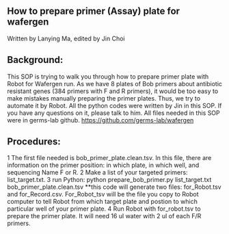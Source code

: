 ## How to prepare primer (Assay) plate for wafergen
Written by Lanying Ma, edited by Jin Choi
## Background:
This SOP is trying to walk you through how to prepare primer plate with Robot for Wafergen run.  As we have 8 plates of Bob primers about antibiotic resistant genes (384 primers with F and R primers), it would be too easy to make mistakes manually preparing the primer plates.  Thus, we try to automate it by Robot.  All the python codes were written by Jin in this SOP.  If you have any questions on it, please talk to him.  All files needed in this SOP were in germs-lab github. https://github.com/germs-lab/wafergen
## Procedures:
1 The first file needed is bob_primer_plate.clean.tsv. In this file, there are information on the primer position: in which plate, in which well, and sequencing Name F or R.
2 Make a list of your targeted primers: list_target.txt. 
3 run Python: python prepare_bob_primer.py list_target.txt bob_primer_plate.clean.tsv
 **this code will generate two files: for_Robot.tsv and for_Record.csv.  For_Robot_tsv will be the file you copy to Robot computer to tell Robot from which target plate and postion to which particular well of your primer plate.
4 Run Robot with for_robot.tsv to prepare the primer plate.
It will need 16 ul water with 2 ul of each F/R primers.

